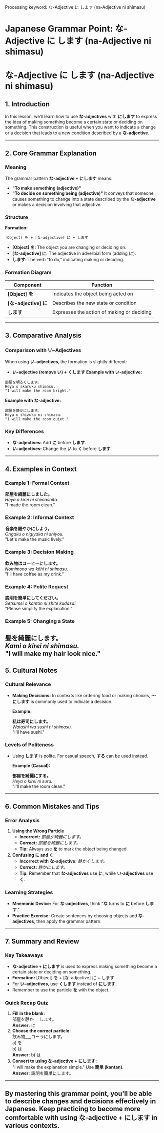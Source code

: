 Processing keyword: な-Adjective に します (na-Adjective ni shimasu)
# Japanese Grammar Point: な-Adjective に します (na-Adjective ni shimasu)
# な-Adjective に します \(na-Adjective ni shimasu\)
## 1. Introduction
In this lesson, we'll learn how to use **な-adjectives** with **にします** to express the idea of making something become a certain state or deciding on something. This construction is useful when you want to indicate a change or a decision that leads to a new condition described by a **な-adjective**.

---
## 2. Core Grammar Explanation
### Meaning
The grammar pattern **な-adjective + にします** means:
- **"To make something (adjective)"**
- **"To decide on something being (adjective)"**
It conveys that someone causes something to change into a state described by the **な-adjective** or makes a decision involving that adjective.
### Structure
**Formation:**
```plaintext
[Object] を + [な-adjective] に + します
```
- **[Object] を**: The object you are changing or deciding on.
- **[な-adjective] に**: The adjective in adverbial form (adding **に**).
- **します**: The verb "to do," indicating making or deciding.
### Formation Diagram
| Component       | Function                          |
|-----------------|-----------------------------------|
| **[Object] を** | Indicates the object being acted on |
| **[な-adjective] に** | Describes the new state or condition     |
| **します**       | Expresses the action of making or deciding |
---
## 3. Comparative Analysis
### Comparison with い-Adjectives
When using **い-adjectives**, the formation is slightly different:
- **い-adjective (remove い) + くします**
**Example with い-adjective:**
```plaintext
部屋を明るくします。
Heya o akaruku shimasu.
"I will make the room bright."
```
**Example with な-adjective:**
```plaintext
部屋を静かにします。
Heya o shizuka ni shimasu.
"I will make the room quiet."
```
### Key Differences
- **な-adjectives:** Add **に** before **します**.
- **い-adjectives:** Change the **い** to **く** before **します**.
---
## 4. Examples in Context
### Example 1: Formal Context
**部屋を綺麗にしました。**  
*Heya o kirei ni shimashita.*  
"I made the room clean."
### Example 2: Informal Context
**音楽を賑やかにしよう。**  
*Ongaku o nigiyaka ni shiyou.*  
"Let's make the music lively."
### Example 3: Decision Making
**飲み物はコーヒーにします。**  
*Nomimono wa kōhī ni shimasu.*  
"I'll have coffee as my drink."
### Example 4: Polite Request
**説明を簡単にしてください。**  
*Setsumei o kantan ni shite kudasai.*  
"Please simplify the explanation."
### Example 5: Changing a State
**髪を綺麗にします。**  
*Kami o kirei ni shimasu.*  
"I will make my hair look nice."
---
## 5. Cultural Notes
### Cultural Relevance
- **Making Decisions:** In contexts like ordering food or making choices, **〜にします** is commonly used to indicate a decision.
  
  **Example:**
  
  **私は寿司にします。**  
  *Watashi wa sushi ni shimasu.*  
  "I'll have sushi."
### Levels of Politeness
- Using **します** is polite. For casual speech, **する** can be used instead.
  
  **Example (Casual):**
  
  **部屋を綺麗にする。**  
  *Heya o kirei ni suru.*  
  "I'll make the room clean."
---
## 6. Common Mistakes and Tips
### Error Analysis
1. **Using the Wrong Particle**
   - **Incorrect:** *部屋が綺麗にします。*
   - **Correct:** *部屋を綺麗にします。*
   - **Tip:** Always use **を** to mark the object being changed.
2. **Confusing に and く**
   - **Incorrect with な-adjective:** *静かくします。*
   - **Correct:** *静かにします。*
   - **Tip:** Remember that **な-adjectives** use **に**, while **い-adjectives** use **く**.
### Learning Strategies
- **Mnemonic Device:** For **な-adjectives**, think "**な** turns to **に** before **します**."
- **Practice Exercise:** Create sentences by choosing objects and **な-adjectives**, then apply the grammar pattern.
---
## 7. Summary and Review
### Key Takeaways
- **な-adjective + にします** is used to express making something become a certain state or deciding on something.
- **Formation:** [Object] を + [な-adjective] に + します
- For **い-adjectives**, use **くします** instead of **にします**.
- Remember to use the particle **を** with the object.
### Quick Recap Quiz
1. **Fill in the blank:**  
   部屋を静か___します。  
   **Answer:** に
2. **Choose the correct particle:**  
   飲み物___コーラにします。  
   a) を  
   b) は  
   **Answer:** b) は
3. **Convert to using な-adjective + にします:**  
   "I will make the explanation simple." Use **簡単 (kantan)**.  
   **Answer:** 説明を簡単にします。
---
By mastering this grammar point, you'll be able to describe changes and decisions effectively in Japanese. Keep practicing to become more comfortable with using **な-adjective + にします** in various contexts.
---
